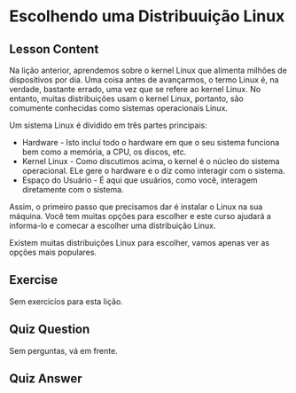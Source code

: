 # Escolhendo uma Distribuuição Linux

## Lesson Content
Na lição anterior, aprendemos sobre o kernel Linux que alimenta milhões de dispositivos por dia. Uma coisa antes de avançarmos, o termo Linux é, na verdade, bastante errado, uma vez que se refere ao kernel Linux. No entanto, muitas distribuições usam o kernel Linux, portanto, são comumente conhecidas como sistemas operacionais Linux.

Um sistema Linux é dividido em três partes principais:
* Hardware - Isto incluí todo o hardware em que o seu sistema funciona bem como a memória, a CPU, os discos, etc.
* Kernel Linux - Como discutimos acima, o kernel é o núcleo do sistema operacional. ELe gere o hardware e o diz como interagir com o sistema.
* Espaço do Usuário - É aqui que usuários, como você, interagem diretamente com o sistema.

Assim, o primeiro passo que precisamos dar é instalar o Linux na sua máquina. Você tem muitas opções para escolher e este curso ajudará a informa-lo e comecar a escolher uma distribuição Linux.

Existem muitas distribuições Linux para escolher, vamos apenas ver as opções mais populares.

## Exercise

Sem exercicíos para esta lição.

## Quiz Question

Sem perguntas, vá em frente.

## Quiz Answer